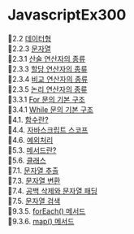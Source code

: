 # JavascriptEx300

🔸2.2 [데이터형](./md/2-2.md) <br>
🔸2.2.3 [문자열](./md/2-2-3.md) <br>
🔸2.3.1 [산술 연산자의 종류](./md/2-3-1.md) <br>
🔸2.3.3 [할당 연산자의 종류](./md/2-3-3.md) <br>
🔸2.3.4 [비교 연산자의 종류](./md/2-3-4.md) <br>
🔸2.3.5 [논리 연산자의 종류](./md/2-3-5.md) <br>
🔸3.3.1 [For 문의 기본 구조](./md/3-3-1.md) <br>
🔸3.4.1 [While 문의 기본 구조](./md/3-4-1.md) <br>
🔸4.1. [함수란?](./md/4-1.md) <br>
🔸4.4. [자바스크립트 스코프](./md/4-4.md) <br>
🔸4.6. [예외처리](./md/4-6.md) <br>
🔸5.3. [메서드란?](./md/5-3.md) <br>
🔸5.6. [클래스](./md/5-6.md) <br>
🔸7.1. [문자열 추출](./md/7-1.md) <br>
🔸7.3. [문자열 변환](./md/7-3.md) <br>
🔸7.4. [공백 삭제와 문자열 패딩](./md/7-4.md) <br>
🔸7.5. [문자열 검색](./md/7-5.md) <br>
🔸9.3.5. [forEach() 메서드](./md/9-3-5.md) <br>
🔸9.3.6. [map() 메서드](./md/9-3-6.md) <br>
